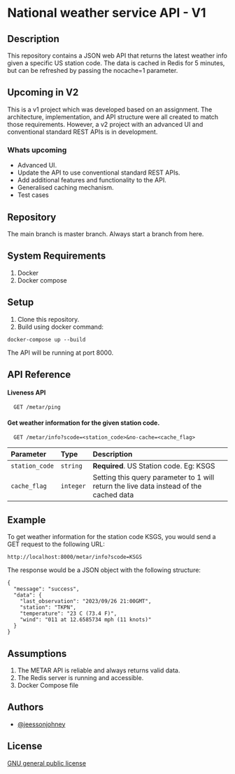 # National weather service API - V1

## Description

This repository contains a JSON web API that returns the latest weather info given a specific US station code. The data is cached in Redis for 5 minutes, but can be refreshed by passing the nocache=1 parameter.

## Upcoming in V2

This is a v1 project which was developed based on an assignment. The architecture, implementation, and API structure were all created to match those requirements. However, a v2 project with an advanced UI and conventional standard REST APIs is in development.

### Whats upcoming

* Advanced UI.
* Update the API to use conventional standard REST APIs.
* Add additional features and functionality to the API.
* Generalised caching mechanism. 
* Test cases

## Repository

The main branch is master branch. Always start a branch from here.

## System Requirements

1. Docker
2. Docker compose

## Setup

1. Clone this repository.
2. Build using docker command:

```
docker-compose up --build
```

The API will be running at port 8000.


## API Reference

#### Liveness API

```http
  GET /metar/ping
```


#### Get weather information for the given station code.

```http
  GET /metar/info?scode=<station_code>&no-cache=<cache_flag>
```

| Parameter       | Type     | Description                       |
| :-------------- | :------- | :-------------------------------- |
| `station_code`  | `string` | **Required**. US Station code. Eg: KSGS |
| `cache_flag`    | `integer`| Setting this query parameter to 1 will return the live data instead of the cached data |


## Example

To get weather information for the station code KSGS, you would send a GET request to the following URL:

```
http://localhost:8000/metar/info?scode=KSGS
```

The response would be a JSON object with the following structure:

```
{
  "message": "success",
  "data": {
    "last_observation": "2023/09/26 21:00GMT",
    "station": "TKPN",
    "temperature": "23 C (73.4 F)",
    "wind": "011 at 12.6585734 mph (11 knots)"
  }
}
```

## Assumptions

1. The METAR API is reliable and always returns valid data.
2. The Redis server is running and accessible.
3. Docker Compose file

## Authors

- [@jeessonjohney](https://github.com/jeessonjohney)
## License

[GNU general public license](https://www.gnu.org/licenses/gpl-3.0.en.html)


